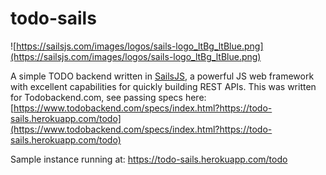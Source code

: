 # todo-sails
![https://sailsjs.com/images/logos/sails-logo_ltBg_ltBlue.png](https://sailsjs.com/images/logos/sails-logo_ltBg_ltBlue.png)

A simple TODO backend written in [SailsJS](https://sailsjs.com/), a powerful JS web framework with excellent capabilities for quickly building REST APIs. This was written for Todobackend.com, see passing specs here: [https://www.todobackend.com/specs/index.html?https://todo-sails.herokuapp.com/todo](https://www.todobackend.com/specs/index.html?https://todo-sails.herokuapp.com/todo)

Sample instance running at: https://todo-sails.herokuapp.com/todo
